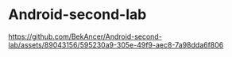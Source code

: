 # Android-second-lab

https://github.com/BekAncer/Android-second-lab/assets/89043156/595230a9-305e-49f9-aec8-7a98dda6f806

